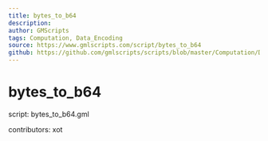 ```yaml
---
title: bytes_to_b64
description: 
author: GMScripts
tags: Computation, Data_Encoding
source: https://www.gmlscripts.com/script/bytes_to_b64
github: https://github.com/gmlscripts/scripts/blob/master/Computation/Data_Encoding/bytes_to_b64.gml
---
```


bytes_to_b64
============

script: bytes_to_b64.gml

contributors: xot
